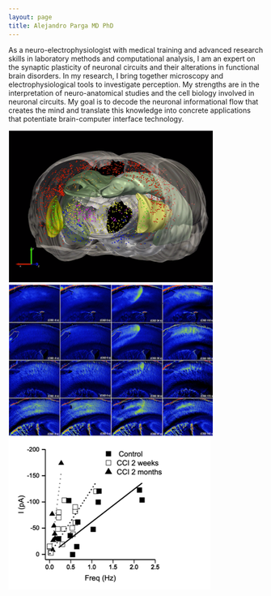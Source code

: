 ```yaml
---
layout: page
title: Alejandro Parga MD PhD
---
```


As a neuro-electrophysiologist with medical training and advanced research skills in laboratory methods and
computational analysis, I am an expert on the synaptic plasticity of neuronal circuits and their alterations in
functional brain disorders. In my research, I bring together microscopy and electrophysiological tools to
investigate perception. My strengths are in the interpretation of neuro-anatomical studies and the cell biology
involved in neuronal circuits. My goal is to decode the neuronal informational flow that creates the mind and
translate this knowledge into concrete applications that potentiate brain-computer interface technology.

<div class="w3-row-padding">
  <div class="w3-col s4">
    <a href="/pages/project1.html">
      <img src="/content/images/p1.png" class="img-responsive w3-hover-opacity" style="max-width:100%;height:auto;">
    </a>
  </div>
  <div class="w3-col s4">
    <a href="/pages/project2.html">
      <img src="/content/images/p2.png" class="img-responsive w3-hover-opacity" style="max-width:100%;height:auto;">
    </a>
  </div>
  <div class="w3-col s4">
    <a href="/pages/project3.html">
      <img src="/content/images/p3.png" class="img-responsive w3-hover-opacity" style="max-width:100%;height:auto;">
    </a>
  </div>
</div>

<!--
<div class="row"> 
  <div class="column">
    <a href="/pages/project1.html">
      <img src="/content/images/p1.png" class="img-responsive w3-hover-opacity" style="max-width:100%;height:auto;">
    </a>
    </div>
  <div class="column">
    <a href="/pages/project2.html">
      <img src="/content/images/p2.png" class="img-responsive w3-hover-opacity" style="max-width:100%;height:auto;">
    </a>
    </div> 
  <div class="column">
    <a href="/pages/project3.html">
      <img src="/content/images/p3.png" class="img-responsive w3-hover-opacity" style="max-width:100%;height:auto;">
    </a>
    </div>
</div>

-->
